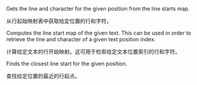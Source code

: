 Gets the line and character for the given position from the line starts map.

从行起始映射表中获取给定位置的行和字符。

Computes the line start map of the given text. This can be used in order to
retrieve the line and character of a given text position index.

计算给定文本的行开始映射。这可用于检索给定文本位置索引的行和字符。

Finds the closest line start for the given position.

查找给定位置的最近的行起点。